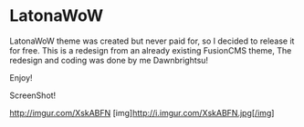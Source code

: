 # LatonaWoW
LatonaWoW theme was created but never paid for, so I decided to release it for free. This is a redesign from an already existing FusionCMS theme, The redesign and coding was done by me Dawnbrightsu!

Enjoy!

ScreenShot!

http://imgur.com/XskABFN
[img]http://i.imgur.com/XskABFN.jpg[/img]